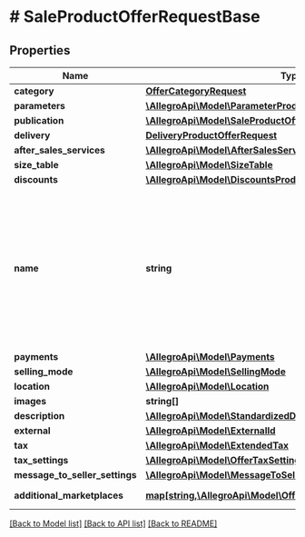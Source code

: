# # SaleProductOfferRequestBase

## Properties

Name | Type | Description | Notes
------------ | ------------- | ------------- | -------------
**category** | [**OfferCategoryRequest**](OfferCategoryRequest.md) |  | [optional]
**parameters** | [**\AllegroApi\Model\ParameterProductOfferRequest[]**](ParameterProductOfferRequest.md) |  | [optional]
**publication** | [**\AllegroApi\Model\SaleProductOfferRequestBaseAllOfPublication**](SaleProductOfferRequestBaseAllOfPublication.md) |  | [optional]
**delivery** | [**DeliveryProductOfferRequest**](DeliveryProductOfferRequest.md) |  | [optional]
**after_sales_services** | [**\AllegroApi\Model\AfterSalesServicesProductOfferRequest**](AfterSalesServicesProductOfferRequest.md) |  | [optional]
**size_table** | [**\AllegroApi\Model\SizeTable**](SizeTable.md) |  | [optional]
**discounts** | [**\AllegroApi\Model\DiscountsProductOfferRequest**](DiscountsProductOfferRequest.md) |  | [optional]
**name** | **string** | Name (title) of an offer. Length cannot be more than 50 characters. Read more: &lt;a href&#x3D;\&quot;../../tutorials/jak-jednym-requestem-wystawic-oferte-powiazana-z-produktem-D7Kj9gw4xFA#tytul-oferty\&quot; target&#x3D;\&quot;_blank\&quot;&gt;PL&lt;/a&gt;  / &lt;a href&#x3D;\&quot;../../tutorials/list-offer-assigned-product-one-request-D7Kj9M71Bu6#offer-title\&quot; target&#x3D;\&quot;_blank\&quot;&gt;EN&lt;/a&gt; . | [optional]
**payments** | [**\AllegroApi\Model\Payments**](Payments.md) |  | [optional]
**selling_mode** | [**\AllegroApi\Model\SellingMode**](SellingMode.md) |  | [optional]
**location** | [**\AllegroApi\Model\Location**](Location.md) |  | [optional]
**images** | **string[]** |  | [optional]
**description** | [**\AllegroApi\Model\StandardizedDescription**](StandardizedDescription.md) |  | [optional]
**external** | [**\AllegroApi\Model\ExternalId**](ExternalId.md) |  | [optional]
**tax** | [**\AllegroApi\Model\ExtendedTax**](ExtendedTax.md) |  | [optional]
**tax_settings** | [**\AllegroApi\Model\OfferTaxSettings**](OfferTaxSettings.md) |  | [optional]
**message_to_seller_settings** | [**\AllegroApi\Model\MessageToSellerSettings**](MessageToSellerSettings.md) |  | [optional]
**additional_marketplaces** | [**map[string,\AllegroApi\Model\OfferAdditionalMarketplace]**](OfferAdditionalMarketplace.md) | Settings for each additional marketplace. | [optional]

[[Back to Model list]](../../README.md#models) [[Back to API list]](../../README.md#endpoints) [[Back to README]](../../README.md)
